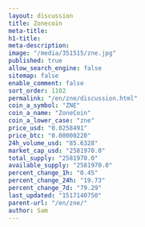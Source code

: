 ```yaml
---
layout: discussion
title: Zonecoin
meta-title: 
h1-title: 
meta-description: 
image: "/media/351515/zne.jpg"
published: true
allow_search_engine: false
sitemap: false
enable_comment: false
sort_order: 1102
permalink: "/en/zne/discussion.html"
coin_a_symbol: "ZNE"
coin_a_name: "ZoneCoin"
coin_a_lower_case: "zne"
price_usd: "0.0258491"
price_btc: "0.00000220"
24h_volume_usd: "85.6328"
market_cap_usd: "2581970.0"
total_supply: "2581970.0"
available_supply: "2581970.0"
percent_change_1h: "0.45"
percent_change_24h: "19.73"
percent_change_7d: "79.29"
last_updated: "1517140750"
parent-url: "/en/zne/"
author: Sam
---
```


